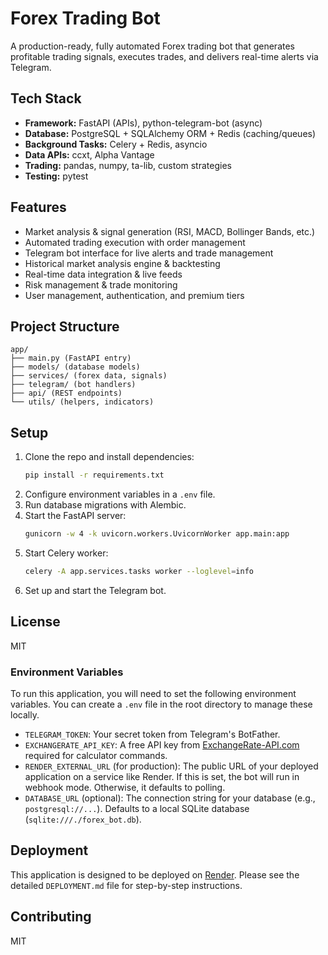 # Forex Trading Bot

A production-ready, fully automated Forex trading bot that generates profitable trading signals, executes trades, and delivers real-time alerts via Telegram.

## Tech Stack
- **Framework:** FastAPI (APIs), python-telegram-bot (async)
- **Database:** PostgreSQL + SQLAlchemy ORM + Redis (caching/queues)
- **Background Tasks:** Celery + Redis, asyncio
- **Data APIs:** ccxt, Alpha Vantage
- **Trading:** pandas, numpy, ta-lib, custom strategies
- **Testing:** pytest

## Features
- Market analysis & signal generation (RSI, MACD, Bollinger Bands, etc.)
- Automated trading execution with order management
- Telegram bot interface for live alerts and trade management
- Historical market analysis engine & backtesting
- Real-time data integration & live feeds
- Risk management & trade monitoring
- User management, authentication, and premium tiers

## Project Structure
```
app/
├── main.py (FastAPI entry)
├── models/ (database models)
├── services/ (forex data, signals)
├── telegram/ (bot handlers)
├── api/ (REST endpoints)
└── utils/ (helpers, indicators)
```

## Setup
1. Clone the repo and install dependencies:
   ```bash
   pip install -r requirements.txt
   ```
2. Configure environment variables in a `.env` file.
3. Run database migrations with Alembic.
4. Start the FastAPI server:
   ```bash
   gunicorn -w 4 -k uvicorn.workers.UvicornWorker app.main:app
   ```
5. Start Celery worker:
   ```bash
   celery -A app.services.tasks worker --loglevel=info
   ```
6. Set up and start the Telegram bot.

## License
MIT 

### Environment Variables

To run this application, you will need to set the following environment variables. You can create a `.env` file in the root directory to manage these locally.

- `TELEGRAM_TOKEN`: Your secret token from Telegram's BotFather.
- `EXCHANGERATE_API_KEY`: A free API key from [ExchangeRate-API.com](https://www.exchangerate-api.com/) required for calculator commands.
- `RENDER_EXTERNAL_URL` (for production): The public URL of your deployed application on a service like Render. If this is set, the bot will run in webhook mode. Otherwise, it defaults to polling.
- `DATABASE_URL` (optional): The connection string for your database (e.g., `postgresql://...`). Defaults to a local SQLite database (`sqlite:///./forex_bot.db`).

## Deployment

This application is designed to be deployed on [Render](https://render.com/). Please see the detailed `DEPLOYMENT.md` file for step-by-step instructions.

## Contributing
MIT 